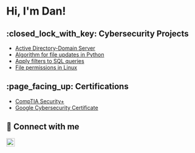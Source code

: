<h1>Hi, I'm Dan! </h1>

<h2>:closed_lock_with_key: Cybersecurity Projects</h2>

- [Active Directory-Domain Server](https://github.com/day-zen/AD-DC)
- [Algorithm for file updates in Python](https://github.com/day-zen/Google-Cybersecurity-Certificate-Labs/blob/fdf01d37fe7ec18b5d7eda57a8ad7a6bbf9e45a8/Algorithm%20for%20file%20updates%20in%20Python.pdf)
- [Apply filters to SQL queries](https://github.com/day-zen/Google-Cybersecurity-Certificate-Labs/blob/fdf01d37fe7ec18b5d7eda57a8ad7a6bbf9e45a8/Apply%20filters%20to%20SQL%20queries.pdf)
- [File permissions in Linux](https://github.com/day-zen/Google-Cybersecurity-Certificate-Labs/blob/fdf01d37fe7ec18b5d7eda57a8ad7a6bbf9e45a8/File%20permissions%20in%20Linux.pdf)
  


<h2>:page_facing_up: Certifications</h2>

- [CompTIA Security+](https://www.credly.com/badges/b34bbcc5-5970-4498-8a81-23af3f00a6e1/public_url)
- [Google Cybersecurity Certificate](https://coursera.org/share/ff0cb5e2f47140b6cdbf85c8444cd53f)


<h2> 🤳 Connect with me</h2>


[<img align="left" alt="JoshMadakor | LinkedIn" width="22px" src="https://cdn.jsdelivr.net/npm/simple-icons@v3/icons/linkedin.svg" />][linkedin]



[linkedin]: https://www.linkedin.com/in/daniel-ayzenmesser

<!--
**day-zen/day-zen** is a ✨ _special_ ✨ repository because its `README.md` (this file) appears on your GitHub profile.

Here are some ideas to get you started:

- 🔭 I’m currently working on ...
- 🌱 I’m currently learning ...
- 👯 I’m looking to collaborate on ...
- 🤔 I’m looking for help with ...
- 💬 Ask me about ...
- 📫 How to reach me: ...
- 😄 Pronouns: ...
- ⚡ Fun fact: ...
-->
